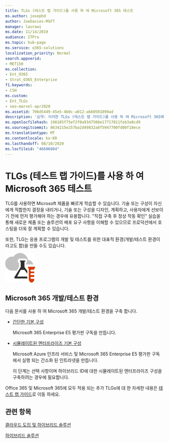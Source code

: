 ```yaml
---
title: TLGs (테스트 랩 가이드)를 사용 하 여 Microsoft 365 테스트
ms.author: josephd
author: JoeDavies-MSFT
manager: laurawi
ms.date: 11/14/2019
audience: ITPro
ms.topic: hub-page
ms.service: o365-solutions
localization_priority: Normal
search.appverid:
- MET150
ms.collection:
- Ent_O365
- Strat_O365_Enterprise
f1.keywords:
- CSH
ms.custom:
- Ent_TLGs
- seo-marvel-apr2020
ms.assetid: 706d5449-45e5-4b0c-a012-ab60501899ad
description: '요약: 이러한 TLGs (테스트 랩 가이드)를 사용 하 여 Microsoft 365에 대 한 데모, 개념 증명 또는 개발/테스트 환경을 설정 합니다.'
ms.openlocfilehash: 198185f75ef2f0a9347508e17717811feb3a0cd9
ms.sourcegitcommit: 8634215e257ba2d49832a8f5947700fd00f18ece
ms.translationtype: MT
ms.contentlocale: ko-KR
ms.lasthandoff: 08/10/2020
ms.locfileid: "46606084"
---
```

# <a name="test-microsoft-365-with-test-lab-guides-tlgs"></a>TLGs (테스트 랩 가이드)를 사용 하 여 Microsoft 365 테스트

TLG를 사용하면 Microsoft 제품을 빠르게 학습할 수 있습니다. 기술 또는 구성이 자신에게 적합한지 결정을 내리거나, 기술 또는 구성을 디자인, 계획하고, 사용자에게 선보이기 전에 먼저 평가해야 하는 경우에 유용합니다. "직접 구축 후 정상 작동 확인" 실습을 통해 새로운 제품 또는 솔루션의 배포 요구 사항을 이해할 수 있으므로 프로덕션에서 호스팅을 더욱 잘 계획할 수 있습니다.
  
또한, TLG는 응용 프로그램의 개발 및 테스트를 위한 대표적 환경(개발/테스트 환경이라고도 함)을 만들 수도 있습니다.
  
![Microsoft 클라우드의 테스트 랩 가이드](media/24ad0d1b-3274-40fb-972a-b8188b7268d1.png)
  
## <a name="microsoft-365-devtest-environment"></a>Microsoft 365 개발/테스트 환경

다음 문서를 사용 하 여 Microsoft 365 개발/테스트 환경을 구축 합니다.
  
- [간단한 기본 구성](https://docs.microsoft.com/microsoft-365/enterprise/lightweight-base-configuration-microsoft-365-enterprise)
    
    Microsoft 365 Enterprise E5 평가판 구독을 만듭니다.

- [시뮬레이트된 엔터프라이즈 기본 구성](https://docs.microsoft.com/microsoft-365/enterprise/simulated-ent-base-configuration-microsoft-365-enterprise)
    
    Microsoft Azure 인프라 서비스 및 Microsoft 365 Enterprise E5 평가판 구독에서 실행 되는 간소화 된 인트라넷을 만듭니다. 

    이 단계는 선택 사항이며 하이브리드 ID에 대한 시뮬레이트된 엔터프라이즈 구성을 구축하려는 경우에 필요합니다.
    
Office 365 및 Microsoft 365에 모두 적용 되는 추가 TLGs에 대 한 자세한 내용은 [테스트 랩 가이드](https://docs.microsoft.com/microsoft-365/enterprise/m365-enterprise-test-lab-guides)로 이동 하세요.  
    
## <a name="related-topics"></a>관련 항목

[클라우드 도입 및 하이브리드 솔루션](cloud-adoption-and-hybrid-solutions.yml)
  
[하이브리드 솔루션](hybrid-solutions.md)
